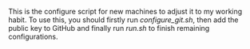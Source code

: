 This is the configure script for new machines to adjust it to my working habit.
To use this, you should firstly run *configure_git.sh*, then add the public key to GitHub and finally run *run.sh* to finish remaining configurations.
